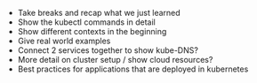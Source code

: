 - Take breaks and recap what we just learned
- Show the kubectl commands in detail
- Show different contexts in the beginning
- Give real world examples
- Connect 2 services together to show kube-DNS?
- More detail on cluster setup / show cloud resources?
- Best practices for applications that are deployed in kubernetes
